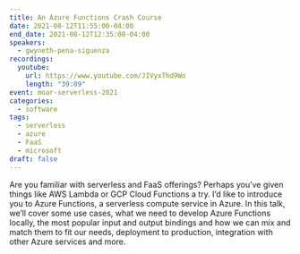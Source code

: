```yaml
---
title: An Azure Functions Crash Course
date: 2021-08-12T11:55:00-04:00
end_date: 2021-08-12T12:35:00-04:00
speakers:
  - gwyneth-pena-siguenza
recordings:
  youtube:
    url: https://www.youtube.com/JIVyxThd9Wo
    length: "39:09"
event: moar-serverless-2021
categories:
  - software
tags:
  - serverless
  - azure
  - FaaS
  - microsoft
draft: false
---
```


Are you familiar with serverless and FaaS offerings? Perhaps you’ve given things like AWS Lambda or GCP Cloud Functions a try. I’d like to introduce you to Azure Functions, a serverless compute service in Azure. In this talk, we’ll cover some use cases, what we need to develop Azure Functions locally, the most popular input and output bindings and how we can mix and match them to fit our needs, deployment to production, integration with other Azure services and more.
